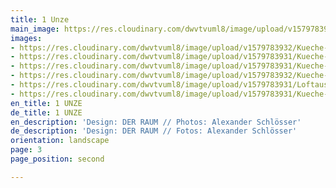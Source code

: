 ```yaml
---
title: 1 Unze
main_image: https://res.cloudinary.com/dwvtvuml8/image/upload/v1579783932/Kueche-Mittelblock-Messing-Einbauschrank-Loft_ixi4ji.jpg
images:
- https://res.cloudinary.com/dwvtvuml8/image/upload/v1579783932/Kueche-Mittelblock-Messing-Einbauschrank-Loft_ixi4ji.jpg
- https://res.cloudinary.com/dwvtvuml8/image/upload/v1579783931/Kueche-Schubkasten-Auszug-Eiche-Holz_chufvm.jpg
- https://res.cloudinary.com/dwvtvuml8/image/upload/v1579783931/Kueche-Kochinsel-Einbauschrank-Loft-schwarz_f0nzpy.jpg
- https://res.cloudinary.com/dwvtvuml8/image/upload/v1579783932/Kueche-schwarz-Rueckwand-Einbauschrank_npxfwb.jpg
- https://res.cloudinary.com/dwvtvuml8/image/upload/v1579783931/Loftausbau-Kueche-Wohnzimmer_o8glik.jpg
- https://res.cloudinary.com/dwvtvuml8/image/upload/v1579783931/Kueche-Schubladen-Auszug-Eiche-Holz_mhr1ci.jpg
en_title: 1 UNZE
de_title: 1 UNZE
en_description: 'Design: DER RAUM // Photos: Alexander Schlösser'
de_description: 'Design: DER RAUM // Fotos: Alexander Schlösser'
orientation: landscape
page: 3
page_position: second

---
```

